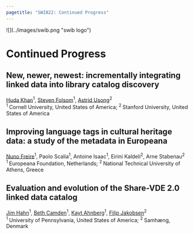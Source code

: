 ```yaml
---
pagetitle: "SWIB22: Continued Progress"
---
```



<div id="top">
<div class="column left">![](../images/swib.png "swib logo")</div>
<div class="column middle"></div>
<div class="column right"></div>
</div>

<div id="prog">

# Continued Progress



## New, newer, newest: incrementally integrating linked data into library catalog discovery

<u>Huda Khan</u><sup>1</sup>, <u>Steven Folsom</u><sup>1</sup>, <u>Astrid Usong</u><sup>2</sup><br />
<sup>1 </sup>Cornell University, United States of America; <sup>2 </sup>Stanford University, United States of America



## Improving language tags in cultural heritage data: a study of the metadata in Europeana

<u>Nuno Freire</u><sup>1</sup>, Paolo Scalia<sup>1</sup>, Antoine Isaac<sup>1</sup>, Eirini Kaldeli<sup>2</sup>, Arne Stabenau<sup>2</sup><br />
<sup>1 </sup>Europeana Foundation, Netherlands; <sup>2 </sup>National Technical University of Athens, Greece



## Evaluation and evolution of the Share-VDE 2.0 linked data catalog

<u>Jim Hahn</u><sup>1</sup>, <u>Beth Camden</u><sup>1</sup>, <u>Kayt Ahnberg</u><sup>1</sup>, <u>Filip Jakobsen</u><sup>2</sup><br />
<sup>1 </sup>University of Pennsylvania, United States of America; <sup>2 </sup>Samhæng, Denmark



</div>


